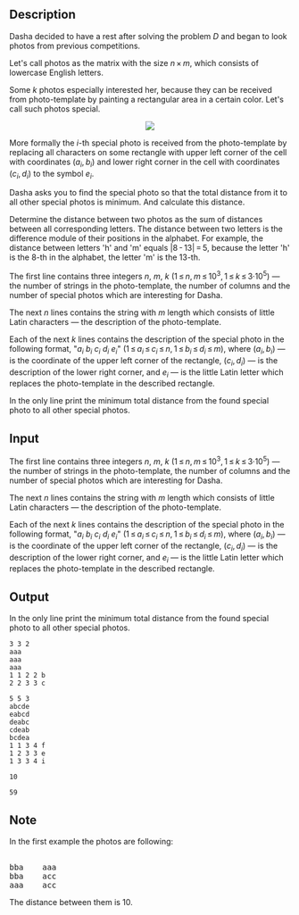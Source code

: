 ## Description

<div><p>Dasha decided to have a rest after solving the problem <span class="tex-span"><i>D</i></span> and began to look photos from previous competitions.</p><p>Let's call photos as the matrix with the size <span class="tex-span"><i>n</i> × <i>m</i></span>, which consists of lowercase English letters.</p><p>Some <span class="tex-span"><i>k</i></span> photos especially interested her, because they can be received from photo-template by painting a rectangular area in a certain color. Let's call such photos special. </p><center> <img class="tex-graphics" src="file://VaPWfCmZ.png" style="max-width: 100.0%;max-height: 100.0%;"> </center><p>More formally the <span class="tex-span"><i>i</i></span>-th special photo is received from the photo-template by replacing all characters on some rectangle with upper left corner of the cell with coordinates <span class="tex-span">(<i>a</i><sub class="lower-index"><i>i</i></sub>, <i>b</i><sub class="lower-index"><i>i</i></sub>)</span> and lower right corner in the cell with coordinates <span class="tex-span">(<i>c</i><sub class="lower-index"><i>i</i></sub>, <i>d</i><sub class="lower-index"><i>i</i></sub>)</span> to the symbol <span class="tex-span"><i>e</i><sub class="lower-index"><i>i</i></sub></span>.</p><p>Dasha asks you to find the special photo so that the total distance from it to all other special photos is minimum. And calculate this distance.</p><p>Determine the distance between two photos as the sum of distances between all corresponding letters. The distance between two letters is the difference module of their positions in the alphabet. For example, the distance between letters '<span class="tex-font-style-tt">h</span>' and '<span class="tex-font-style-tt">m</span>' equals <span class="tex-span">|8 - 13| = 5</span>, because the letter '<span class="tex-font-style-tt">h</span>' is the 8-th in the alphabet, the letter '<span class="tex-font-style-tt">m</span>' is the 13-th.</p></div><div class="input-specification"><p>The first line contains three integers <span class="tex-span"><i>n</i></span>, <span class="tex-span"><i>m</i></span>, <span class="tex-span"><i>k</i></span> <span class="tex-span">(1 ≤ <i>n</i>, <i>m</i> ≤ 10<sup class="upper-index">3</sup>, 1 ≤ <i>k</i> ≤ 3·10<sup class="upper-index">5</sup>)</span> — the number of strings in the photo-template, the number of columns and the number of special photos which are interesting for Dasha. </p><p>The next <span class="tex-span"><i>n</i></span> lines contains the string with <span class="tex-span"><i>m</i></span> length which consists of little Latin characters — the description of the photo-template.</p><p>Each of the next <span class="tex-span"><i>k</i></span> lines contains the description of the special photo in the following format, "<span class="tex-span"><i>a</i><sub class="lower-index"><i>i</i></sub></span> <span class="tex-span"><i>b</i><sub class="lower-index"><i>i</i></sub></span> <span class="tex-span"><i>c</i><sub class="lower-index"><i>i</i></sub></span> <span class="tex-span"><i>d</i><sub class="lower-index"><i>i</i></sub></span> <span class="tex-span"><i>e</i><sub class="lower-index"><i>i</i></sub></span>" <span class="tex-span">(1 ≤ <i>a</i><sub class="lower-index"><i>i</i></sub> ≤ <i>c</i><sub class="lower-index"><i>i</i></sub> ≤ <i>n</i>, 1 ≤ <i>b</i><sub class="lower-index"><i>i</i></sub> ≤ <i>d</i><sub class="lower-index"><i>i</i></sub> ≤ <i>m</i>)</span>, where <span class="tex-span">(<i>a</i><sub class="lower-index"><i>i</i></sub>, <i>b</i><sub class="lower-index"><i>i</i></sub>)</span> — is the coordinate of the upper left corner of the rectangle, <span class="tex-span">(<i>c</i><sub class="lower-index"><i>i</i></sub>, <i>d</i><sub class="lower-index"><i>i</i></sub>)</span> — is the description of the lower right corner, and <span class="tex-span"><i>e</i><sub class="lower-index"><i>i</i></sub></span> — is the little Latin letter which replaces the photo-template in the described rectangle. </p></div><div class="output-specification"><p>In the only line print the minimum total distance from the found special photo to all other special photos.</p></div>

## Input

<p>The first line contains three integers <span class="tex-span"><i>n</i></span>, <span class="tex-span"><i>m</i></span>, <span class="tex-span"><i>k</i></span> <span class="tex-span">(1 ≤ <i>n</i>, <i>m</i> ≤ 10<sup class="upper-index">3</sup>, 1 ≤ <i>k</i> ≤ 3·10<sup class="upper-index">5</sup>)</span> — the number of strings in the photo-template, the number of columns and the number of special photos which are interesting for Dasha. </p><p>The next <span class="tex-span"><i>n</i></span> lines contains the string with <span class="tex-span"><i>m</i></span> length which consists of little Latin characters — the description of the photo-template.</p><p>Each of the next <span class="tex-span"><i>k</i></span> lines contains the description of the special photo in the following format, "<span class="tex-span"><i>a</i><sub class="lower-index"><i>i</i></sub></span> <span class="tex-span"><i>b</i><sub class="lower-index"><i>i</i></sub></span> <span class="tex-span"><i>c</i><sub class="lower-index"><i>i</i></sub></span> <span class="tex-span"><i>d</i><sub class="lower-index"><i>i</i></sub></span> <span class="tex-span"><i>e</i><sub class="lower-index"><i>i</i></sub></span>" <span class="tex-span">(1 ≤ <i>a</i><sub class="lower-index"><i>i</i></sub> ≤ <i>c</i><sub class="lower-index"><i>i</i></sub> ≤ <i>n</i>, 1 ≤ <i>b</i><sub class="lower-index"><i>i</i></sub> ≤ <i>d</i><sub class="lower-index"><i>i</i></sub> ≤ <i>m</i>)</span>, where <span class="tex-span">(<i>a</i><sub class="lower-index"><i>i</i></sub>, <i>b</i><sub class="lower-index"><i>i</i></sub>)</span> — is the coordinate of the upper left corner of the rectangle, <span class="tex-span">(<i>c</i><sub class="lower-index"><i>i</i></sub>, <i>d</i><sub class="lower-index"><i>i</i></sub>)</span> — is the description of the lower right corner, and <span class="tex-span"><i>e</i><sub class="lower-index"><i>i</i></sub></span> — is the little Latin letter which replaces the photo-template in the described rectangle. </p>

## Output

<p>In the only line print the minimum total distance from the found special photo to all other special photos.</p>





```input1
3 3 2
aaa
aaa
aaa
1 1 2 2 b
2 2 3 3 c

```




```input2
5 5 3
abcde
eabcd
deabc
cdeab
bcdea
1 1 3 4 f
1 2 3 3 e
1 3 3 4 i

```




```output1
10

```




```output2
59

```



## Note

<p>In the first example the photos are following: </p><pre class="verbatim"><br>bba    aaa<br>bba    acc<br>aaa    acc<br></pre><p>The distance between them is <span class="tex-span">10</span>.</p>

